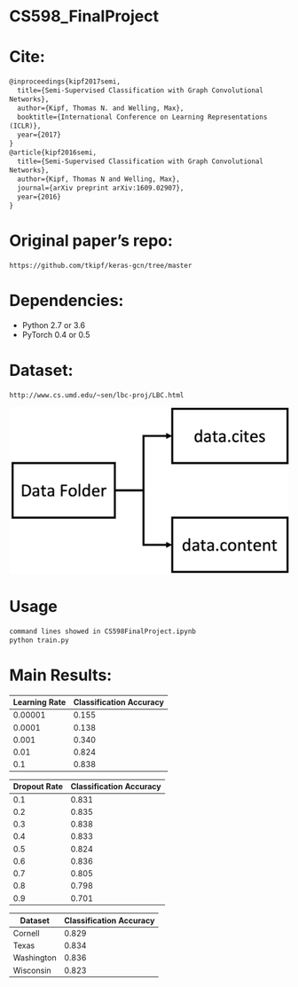 # CS598_FinalProject
# Cite:
```
@inproceedings{kipf2017semi,
  title={Semi-Supervised Classification with Graph Convolutional Networks},
  author={Kipf, Thomas N. and Welling, Max},
  booktitle={International Conference on Learning Representations (ICLR)},
  year={2017}
}
@article{kipf2016semi,
  title={Semi-Supervised Classification with Graph Convolutional Networks},
  author={Kipf, Thomas N and Welling, Max},
  journal={arXiv preprint arXiv:1609.02907},
  year={2016}
}
```
# Original paper’s repo:
```
https://github.com/tkipf/keras-gcn/tree/master
```
# Dependencies:
  * Python 2.7 or 3.6
  * PyTorch 0.4 or 0.5
# Dataset:
```
http://www.cs.umd.edu/~sen/lbc-proj/LBC.html
```
![image](data_s.png)
# Usage
```
command lines showed in CS598FinalProject.ipynb
python train.py
```
# Main Results:
| Learning Rate | Classification Accuracy |
| ------------- | ------------- |
| 0.00001  | 0.155 |
| 0.0001   | 0.138 |
| 0.001  | 0.340 |
| 0.01   | 0.824 |
| 0.1  | 0.838 |

| Dropout Rate | Classification Accuracy |
| ------------- | ------------- |
|0.1  |0.831 |
|0.2  |0.835 |
|0.3  |0.838 |
|0.4  |0.833 |
|0.5  |0.824 |
|0.6  |0.836 |
|0.7  |0.805 |
|0.8  |0.798 |
|0.9  |0.701 |

| Dataset | Classification Accuracy |
| ------------- | ------------- |
|Cornell |0.829|
|Texas|0.834|
|Washington |0.836|
|Wisconsin|0.823|


